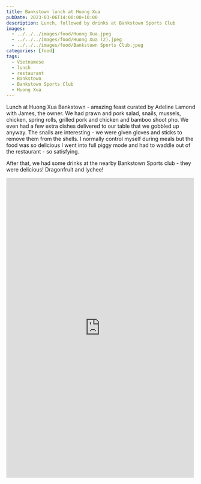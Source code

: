 ```yaml
---
title: Bankstown lunch at Huong Xua
pubDate: 2023-03-06T14:00:00+10:00
description: Lunch, followed by drinks at Bankstown Sports Club
images:
  - ../../../images/food/Huong Xua.jpeg
  - ../../../images/food/Huong Xua (2).jpeg
  - ../../../images/food/Bankstown Sports Club.jpeg
categories: [food]
tags:
  - Vietnamese
  - lunch
  - restaurant
  - Bankstown
  - Bankstown Sports Club
  - Huong Xua
---
```


Lunch at Huong Xua Bankstown - amazing feast curated by Adeline Lamond with James, the owner. We had prawn and pork salad, snails, mussels, chicken, spring rolls, grilled pork and chicken and bamboo shoot pho. We even had a few extra dishes delivered to our table that we gobbled up anyway. The snails are interesting - we were given gloves and sticks to remove them from the shells. I normally control myself during meals but the food was so delicious I went into full piggy mode and had to waddle out of the restaurant - so satisfying.

After that, we had some drinks at the nearby Bankstown Sports club - they were delicious! Dragonfruit and lychee!

<iframe src="https://www.facebook.com/plugins/post.php?href=https%3A%2F%2Fwww.facebook.com%2Fchris1.tham%2Fposts%2Fpfbid0LnFtGtky8MnHXfxvBgBUQYnzRK34prrGxS1miB1vgjPxzGb4QRoW7ofddPHS9TUWl&show_text=true&width=500" width="500" height="800" style="border:none;overflow:hidden" scrolling="no" frameborder="0" allowfullscreen="true" allow="autoplay; clipboard-write; encrypted-media; picture-in-picture; web-share"></iframe>
